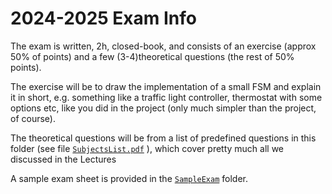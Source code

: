# 2024-2025 Exam Info

The exam is written, 2h, closed-book, and consists of an exercise (approx 50% of points) 
and a few (3-4)theoretical questions (the rest of 50% points). 

The exercise will be to draw the implementation of a small FSM and explain it in short,
e.g. something like a traffic light controller, thermostat with some options etc, 
like you did in the project (only much simpler than the project, of course).

The theoretical questions will be from a list of predefined questions in this folder
(see file [`SubjectsList.pdf`](SubjectsList.pdf) ), which cover pretty much all we discussed in the Lectures

A sample exam sheet is provided in the [`SampleExam`](../SampleExam) folder.
